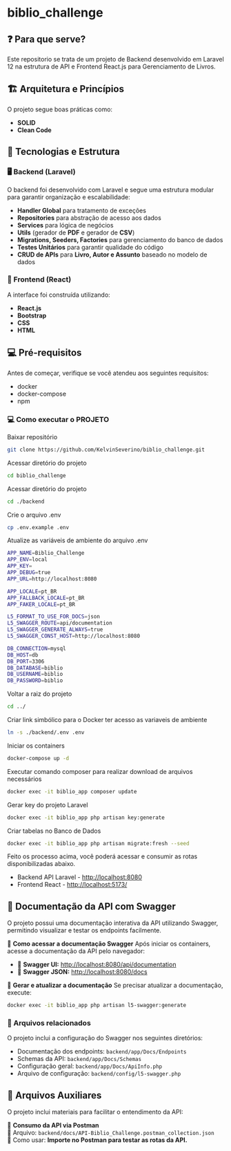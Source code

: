 # biblio_challenge

## ❓ Para que serve?
Este repositorio se trata de um projeto de Backend desenvolvido em Laravel 12 na estrutura de API e Frontend React.js para Gerenciamento de Livros.

## 🏗️ Arquitetura e Princípios
O projeto segue boas práticas como:
- **SOLID**
- **Clean Code**

## 🔧 Tecnologias e Estrutura

### 🖥️ Backend (Laravel)
O backend foi desenvolvido com Laravel e segue uma estrutura modular para garantir organização e escalabilidade:
- **Handler Global** para tratamento de exceções
- **Repositories** para abstração de acesso aos dados
- **Services** para lógica de negócios
- **Utils** (gerador de **PDF** e gerador de **CSV**)
- **Migrations, Seeders, Factories** para gerenciamento do banco de dados
- **Testes Unitários** para garantir qualidade do código
- **CRUD de APIs** para **Livro, Autor e Assunto** baseado no modelo de dados

### 🎨 Frontend (React)
A interface foi construída utilizando:
- **React.js**
- **Bootstrap**
- **CSS**
- **HTML**

## 💻 Pré-requisitos
Antes de começar, verifique se você atendeu aos seguintes requisitos:
* docker
* docker-compose
* npm

### 💻 Como executar o PROJETO

Baixar repositório
```sh
git clone https://github.com/KelvinSeverino/biblio_challenge.git
```

Acessar diretório do projeto
```sh
cd biblio_challenge
```

Acessar diretório do projeto
```sh
cd ./backend
```

Crie o arquivo .env
```sh
cp .env.example .env
```

Atualize as variáveis de ambiente do arquivo .env
```sh
APP_NAME=Biblio_Challenge
APP_ENV=local
APP_KEY=
APP_DEBUG=true
APP_URL=http://localhost:8080

APP_LOCALE=pt_BR
APP_FALLBACK_LOCALE=pt_BR
APP_FAKER_LOCALE=pt_BR

L5_FORMAT_TO_USE_FOR_DOCS=json
L5_SWAGGER_ROUTE=api/documentation
L5_SWAGGER_GENERATE_ALWAYS=true
L5_SWAGGER_CONST_HOST=http://localhost:8080

DB_CONNECTION=mysql
DB_HOST=db
DB_PORT=3306
DB_DATABASE=biblio
DB_USERNAME=biblio
DB_PASSWORD=biblio
```

Voltar a raiz do projeto
```sh
cd ../
```

Criar link simbólico para o Docker ter acesso as variaveis de ambiente
```sh
ln -s ./backend/.env .env
```

Iniciar os containers
```sh
docker-compose up -d
```

Executar comando composer para realizar download de arquivos necessários
```sh
docker exec -it biblio_app composer update
```

Gerar key do projeto Laravel
```sh
docker exec -it biblio_app php artisan key:generate
```

Criar tabelas no Banco de Dados
```sh
docker exec -it biblio_app php artisan migrate:fresh --seed
```

Feito os processo acima, você poderá acessar e consumir as rotas disponibilizadas abaixo.

* Backend API Laravel - [http://localhost:8080](http://localhost:8080)
* Frontend React - [http://localhost:5173/](http://localhost:5173/)

## 📖 Documentação da API com Swagger
O projeto possui uma documentação interativa da API utilizando Swagger, permitindo visualizar e testar os endpoints facilmente.

📌 **Como acessar a documentação Swagger**
Após iniciar os containers, acesse a documentação da API pelo navegador:

- 🔗 **Swagger UI:** [http://localhost:8080/api/documentation](http://localhost:8080/api/documentation)
- 🔗 **Swagger JSON:** [http://localhost:8080/docs](http://localhost:8080/docs)

🔧 **Gerar e atualizar a documentação**
Se precisar atualizar a documentação, execute:

```sh
docker exec -it biblio_app php artisan l5-swagger:generate
```

### 📂 Arquivos relacionados
O projeto inclui a configuração do Swagger nos seguintes diretórios:
 - Documentação dos endpoints: `backend/app/Docs/Endpoints`
 - Schemas da API: `backend/app/Docs/Schemas`
 - Configuração geral: `backend/app/Docs/ApiInfo.php`
 - Arquivo de configuração: `backend/config/l5-swagger.php`

## 📂 Arquivos Auxiliares
O projeto inclui materiais para facilitar o entendimento da API:

📌 **Consumo da API via Postman**  
📜 Arquivo: `backend/docs/API-Biblio_Challenge.postman_collection.json`  
📜 Como usar: **Importe no Postman para testar as rotas da API.**

